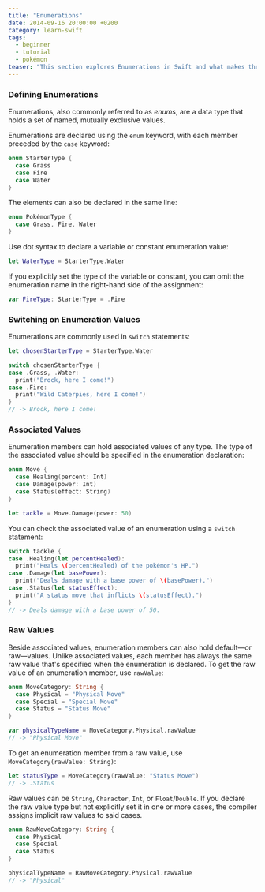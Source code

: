 ```yaml
---
title: "Enumerations"
date: 2014-09-16 20:00:00 +0200
category: learn-swift
tags:
  - beginner
  - tutorial
  - pokémon
teaser: "This section explores Enumerations in Swift and what makes them more powerful and flexible than their Objective-C counterparts."
---
```


### Defining Enumerations

Enumerations, also commonly referred to as *enums*, are a data type that holds a set of named, mutually exclusive values.

Enumerations are declared using the `enum` keyword, with each member preceded by the `case` keyword:

~~~swift
enum StarterType {
  case Grass
  case Fire
  case Water
}
~~~

The elements can also be declared in the same line:

~~~swift
enum PokémonType {
  case Grass, Fire, Water
}
~~~

Use dot syntax to declare a variable or constant enumeration value:

~~~swift
let WaterType = StarterType.Water
~~~

If you explicitly set the type of the variable or constant, you can omit the enumeration name in the right-hand side of the assignment:

~~~swift
var FireType: StarterType = .Fire
~~~

### Switching on Enumeration Values

Enumerations are commonly used in `switch` statements:

~~~swift
let chosenStarterType = StarterType.Water

switch chosenStarterType {
case .Grass, .Water:
  print("Brock, here I come!")
case .Fire:
  print("Wild Caterpies, here I come!")
}
// -> Brock, here I come!
~~~

### Associated Values

Enumeration members can hold associated values of any type. The type of the associated value should be specified in the enumeration declaration:

~~~swift
enum Move {
  case Healing(percent: Int)
  case Damage(power: Int)
  case Status(effect: String)
}

let tackle = Move.Damage(power: 50)
~~~

You can check the associated value of an enumeration using a `switch` statement:

~~~swift
switch tackle {
case .Healing(let percentHealed):
  print("Heals \(percentHealed) of the pokémon's HP.")
case .Damage(let basePower):
  print("Deals damage with a base power of \(basePower).")
case .Status(let statusEffect):
  print("A status move that inflicts \(statusEffect).")
}
// -> Deals damage with a base power of 50.
~~~

### Raw Values

Beside associated values, enumeration members can also hold default—or raw—values. Unlike associated values, each member has always the same raw value that's specified when the enumeration is declared. To get the raw value of an enumeration member, use `rawValue`:

~~~swift
enum MoveCategory: String {
  case Physical = "Physical Move"
  case Special = "Special Move"
  case Status = "Status Move"
}

var physicalTypeName = MoveCategory.Physical.rawValue
// -> "Physical Move"
~~~

To get an enumeration member from a raw value, use `MoveCategory(rawValue: String)`:

~~~swift
let statusType = MoveCategory(rawValue: "Status Move")
// -> .Status
~~~

Raw values can be `String`, `Character`, `Int`, or `Float`/`Double`.
If you declare the raw value type but not explicitly set it in one or more cases, the compiler assigns implicit raw values to said cases.

~~~swift
enum RawMoveCategory: String {
  case Physical
  case Special
  case Status
}

physicalTypeName = RawMoveCategory.Physical.rawValue
// -> "Physical"
~~~

